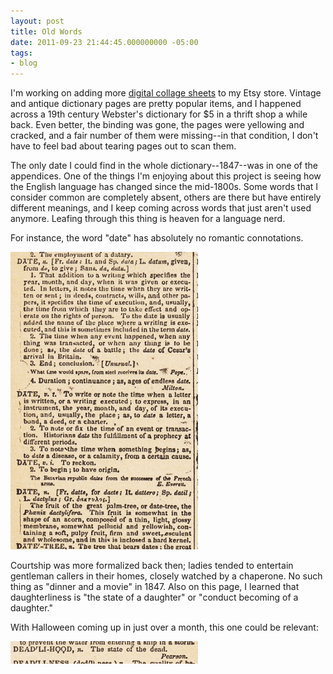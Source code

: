 ```yaml
---
layout: post
title: Old Words
date: 2011-09-23 21:44:45.000000000 -05:00
tags:
- blog
---
```

I'm working on adding more <a href="http://www.etsy.com/shop/ChronicDabbler?section_id=10312975">digital collage sheets</a> to my Etsy store. Vintage and antique dictionary pages are pretty popular items, and I happened across a 19th century Webster's dictionary for $5 in a thrift shop a while back. Even better, the binding was gone, the pages were yellowing and cracked, and a fair number of them were missing--in that condition, I don't have to feel bad about tearing pages out to scan them.

The only date I could find in the whole dictionary--1847--was in one of the appendices. One of the things I'm enjoying about this project is seeing how the English language has changed since the mid-1800s. Some words that I consider common are completely absent, others are there but have entirely different meanings, and I keep coming across words that just aren't used anymore. Leafing through this thing is heaven for a language nerd.

For instance, the word "date" has absolutely no romantic connotations.

<img src="/uploads/2011/09/date.jpg" />

Courtship was more formalized back then; ladies tended to entertain gentleman callers in their homes, closely watched by a chaperone. No such thing as "dinner and a movie" in 1847. Also on this page, I learned that daughterliness is "the state of a daughter" or "conduct becoming of a daughter."

With Halloween coming up in just over a month, this one could be relevant:

<img src="/uploads/2011/09/deadlihood.jpg" />
